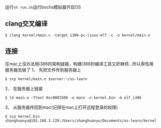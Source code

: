 运行`sh run.sh`运行bochs模拟器开启OS


## clang交叉编译
```shell
$ clang kernel/main.c -target i386-pc-linux-elf -c -o kernel/main.o
```


## 连接
在mac上没办法用i386的架构链接，构建i386的编译工具又好麻烦...所以索性用服务器去做了
1、 先把文件传到服务器上
```shell
$ scp kernel/main.o $server:~/os-learn
```

2、 在服务器上链接
```shell
$ ld main.o -Ttext 0xc0001500 -e main -o kernel.bin -m elf_i386
```


3、 从服务器传回到mac(记得在mac上打开远程登录的权限)
```shell
$ scp kernel.bin zhanghuanyu@192.168.3.129:/Users/zhanghuanyu/Documents/os-learn/kernel
```